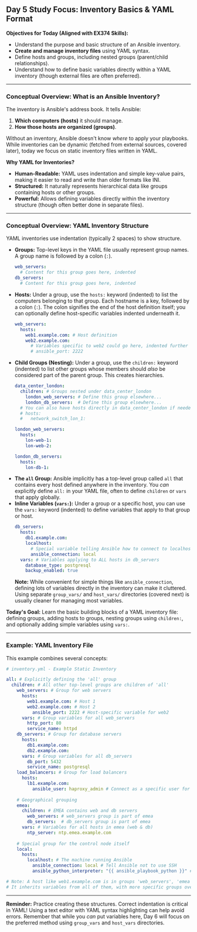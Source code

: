 ## Day 5 Study Focus: Inventory Basics & YAML Format

**Objectives for Today (Aligned with EX374 Skills):**

* Understand the purpose and basic structure of an Ansible inventory.
* **Create and manage inventory files** using YAML syntax.
* Define hosts and groups, including nested groups (parent/child relationships).
* Understand how to define basic variables directly within a YAML inventory (though external files are often preferred).

---

### Conceptual Overview: What is an Ansible Inventory?

The inventory is Ansible's address book. It tells Ansible:

1.  **Which computers (hosts)** it should manage.
2.  **How those hosts are organized (groups)**.

Without an inventory, Ansible doesn't know *where* to apply your playbooks. While inventories can be dynamic (fetched from external sources, covered later), today we focus on static inventory files written in YAML.

**Why YAML for Inventories?**

* **Human-Readable:** YAML uses indentation and simple key-value pairs, making it easier to read and write than older formats like INI.
* **Structured:** It naturally represents hierarchical data like groups containing hosts or other groups.
* **Powerful:** Allows defining variables directly within the inventory structure (though often better done in separate files).

---

### Conceptual Overview: YAML Inventory Structure

YAML inventories use indentation (typically 2 spaces) to show structure.

* **Groups:** Top-level keys in the YAML file usually represent group names. A group name is followed by a colon (`:`).
    ```yaml
    web_servers:
      # Content for this group goes here, indented
    db_servers:
      # Content for this group goes here, indented
    ```
* **Hosts:** Under a group, use the `hosts:` keyword (indented) to list the computers belonging to that group. Each hostname is a key, followed by a colon (`:`). The colon signifies the end of the host definition itself; you can optionally define host-specific variables indented underneath it.
    ```yaml
    web_servers:
      hosts:
        web1.example.com: # Host definition
        web2.example.com:
          # Variables specific to web2 could go here, indented further
          # ansible_port: 2222
    ```
* **Child Groups (Nesting):** Under a group, use the `children:` keyword (indented) to list other groups whose members should *also* be considered part of the parent group. This creates hierarchies.
    ```yaml
    data_center_london:
      children: # Groups nested under data_center_london
        london_web_servers: # Define this group elsewhere...
        london_db_servers:  # Define this group elsewhere...
      # You can also have hosts directly in data_center_london if needed
      # hosts:
      #   network_switch_lon_1:

    london_web_servers:
      hosts:
        lon-web-1:
        lon-web-2:

    london_db_servers:
      hosts:
        lon-db-1:
    ```
* **The `all` Group:** Ansible implicitly has a top-level group called `all` that contains every host defined anywhere in the inventory. You *can* explicitly define `all:` in your YAML file, often to define `children` or `vars` that apply globally.
* **Inline Variables (`vars:`):** Under a group or a specific host, you can use the `vars:` keyword (indented) to define variables that apply to that group or host.
    ```yaml
    db_servers:
      hosts:
        db1.example.com:
        localhost:
          # Special variable telling Ansible how to connect to localhost
          ansible_connection: local
      vars: # Variables applying to ALL hosts in db_servers
        database_type: postgresql
        backup_enabled: true
    ```
    **Note:** While convenient for simple things like `ansible_connection`, defining lots of variables directly in the inventory can make it cluttered. Using separate `group_vars/` and `host_vars/` directories (covered next) is usually cleaner for managing most variables.

**Today's Goal:** Learn the basic building blocks of a YAML inventory file: defining groups, adding hosts to groups, nesting groups using `children:`, and optionally adding simple variables using `vars:`.

---

### Example: YAML Inventory File

This example combines several concepts:

```yaml
# inventory.yml - Example Static Inventory

all: # Explicitly defining the 'all' group
  children: # All other top-level groups are children of 'all'
    web_servers: # Group for web servers
      hosts:
        web1.example.com: # Host 1
        web2.example.com: # Host 2
          ansible_port: 2222 # Host-specific variable for web2
      vars: # Group variables for all web_servers
        http_port: 80
        service_name: httpd
    db_servers: # Group for database servers
      hosts:
        db1.example.com:
        db2.example.com:
      vars: # Group variables for all db_servers
        db_port: 5432
        service_name: postgresql
    load_balancers: # Group for load balancers
      hosts:
        lb1.example.com:
          ansible_user: haproxy_admin # Connect as a specific user for this host
    
    # Geographical grouping
    emea:
      children: # EMEA contains web and db servers
        web_servers: # web_servers group is part of emea
        db_servers:  # db_servers group is part of emea
      vars: # Variables for all hosts in emea (web & db)
        ntp_server: ntp.emea.example.com
    
    # Special group for the control node itself
    local:
      hosts:
        localhost: # The machine running Ansible
          ansible_connection: local # Tell Ansible not to use SSH
          ansible_python_interpreter: "{{ ansible_playbook_python }}" # Use same python as ansible

# Note: A host like web1.example.com is in groups 'web_servers', 'emea', and 'all'.
# It inherits variables from all of them, with more specific groups overriding less specific ones.
```

---

**Reminder:** Practice creating these structures. Correct indentation is critical in YAML! Using a text editor with YAML syntax highlighting can help avoid errors. Remember that while you *can* put variables here, Day 6 will focus on the preferred method using `group_vars` and `host_vars` directories.
